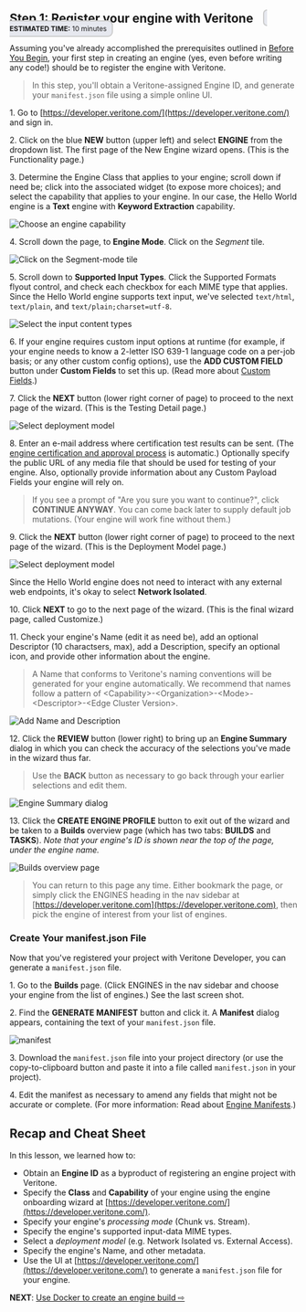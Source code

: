<!-- markdownlint-disable -->

<style>
aside  {
  border-style: solid;
  border-radius: 9px;
  border-width: 2.2px;
  border-color:#ccc;
  padding: 5px;
  background: #e6e8ef;
}

aside.small {
  display:inline;
  font-size:9pt;
  position:relative; top:-4px;
}

.topruled {
  border-top-width: 1.2px;
  border-top-style: solid;
  border-top-color: rgb(76, 76, 100);
  line-height:45%;
}
.bottomruled {
  border-bottom-width: 1.2px;
  border-bottom-style: solid;
  border-bottom-color: rgb(76, 76, 100);
  line-height:45%;
}
</style>

<h2 style="display: inline;">Step 1: Register your engine with Veritone &nbsp;</h2>&nbsp;&nbsp;<aside class="small">
<b>ESTIMATED TIME:</b> 10 minutes </aside> &nbsp;

<!-- DISABLE VIDEO
<div style="width: 35%">
<iframe src="https://player.vimeo.com/video/375527586?color=ff9933&title=0&byline=0&portrait=0" style="border:0;top:0;left:0;width:75%;height:75%;" allow="autoplay; fullscreen" allowfullscreen></iframe></div>
<script src="https://player.vimeo.com/api/player.js"></script>
-->

Assuming you've already accomplished the prerequisites outlined in [Before You Begin](developer/engines/tutorial/?id=before-you-begin), your first step in creating an engine (yes, even before writing any code!) should be to register the engine with Veritone.

> In this step, you'll obtain a Veritone-assigned Engine ID, and generate your `manifest.json` file using a simple online UI.

1\. Go to [https://developer.veritone.com/](https://developer.veritone.com/) and sign in.

2\. Click on the blue **NEW** button (upper left) and select **ENGINE** from the dropdown list. The first page of the New Engine wizard opens. (This is the Functionality page.)

3\. Determine the Engine Class that applies to your engine; scroll down if need be; click into the associated widget (to expose more choices); and select the capability that applies to your engine.
In our case, the Hello World engine is a **Text** engine with **Keyword Extraction** capability.

![Choose an engine capability](NewEngine-Capability.png)

4\. Scroll down the page, to **Engine Mode**. Click on the *Segment* tile.

![Click on the Segment-mode tile](NewEngine-Mode.png)

5\. Scroll down to **Supported Input Types**. Click the Supported Formats flyout control, and check each checkbox for each MIME type that applies. Since the Hello World engine supports text input, we've selected `text/html`, `text/plain`, and `text/plain;charset=utf-8`.

![Select the input content types](NewEngine-MIME-type.png)

6\. If your engine requires custom input options at runtime (for example, if your engine needs to know a 2-letter ISO 639-1 language code on a per-job basis; or any other custom config options), use the **ADD CUSTOM FIELD** button under **Custom Fields** to set this up. (Read more about [Custom Fields](developer/engines/custom-fields/).)

7\. Click the **NEXT** button (lower right corner of page) to proceed to the next page of the wizard. (This is the Testing Detail page.)

![Select deployment model](NewEngine-Testing.png)

8\. Enter an e-mail address where certification test results can be sent. (The [engine certification and approval process](developer/engines/approval/?id=engine-certification-and-approval-process) is automatic.) Optionally specify the public URL of any media file that should be used for testing of your engine. Also, optionally provide information about any Custom Payload Fields your engine will rely on.

> If you see a prompt of "Are you sure you want to continue?", click **CONTINUE ANYWAY**. You can come back later to supply default job mutations. (Your engine will work fine without them.)

9\. Click the **NEXT** button (lower right corner of page) to proceed to the next page of the wizard. (This is the Deployment Model page.)

![Select deployment model](NewEngine-deployment.png)

Since the Hello World engine does not need to interact with any external web endpoints, it's okay to select **Network Isolated**.

10\. Click **NEXT** to go to the next page of the wizard. (This is the final wizard page, called Customize.)

11\. Check your engine's Name (edit it as need be), add an optional Descriptor (10 charactsers, max), add a Description, specify an optional icon, and provide other information about the engine.

> A Name that conforms to Veritone's naming conventions will be generated for your engine automatically. We recommend that names follow a pattern of &lt;Capability&gt;-&lt;Organization&gt;-&lt;Mode&gt;-&lt;Descriptor&gt;-&lt;Edge Cluster Version&gt;.

![Add Name and Description](NewEngine-Naming.png)

12\. Click the **REVIEW** button (lower right) to bring up an **Engine Summary** dialog in which you can check the accuracy of the selections you've made in the wizard thus far.

> Use the **BACK** button as necessary to go back through your earlier selections and edit them.

![Engine Summary dialog](NewEngine-summary.png)

13\. Click the **CREATE ENGINE PROFILE** button to exit out of the wizard and be taken to a **Builds** overview page (which has two tabs: **BUILDS** and **TASKS**).
_Note that your engine's ID is shown near the top of the page, under the engine name._

![Builds overview page](NewEngine-manifest-1.png)

> You can return to this page any time. Either bookmark the page, or simply click the ENGINES heading in the nav sidebar at [https://developer.veritone.com](https://developer.veritone.com), then pick the engine of interest from your list of engines.

### Create Your manifest.json File

Now that you've registered your project with Veritone Developer, you can generate a `manifest.json` file.

1\. Go to the **Builds** page. (Click ENGINES in the nav sidebar and choose your engine from the list of engines.) See the last screen shot.

2\. Find the **GENERATE MANIFEST** button and click it. A **Manifest** dialog appears, containing the text of your `manifest.json` file.

![manifest](NewEngine-manifest-2.png)

3\. Download the `manifest.json` file into your project directory (or use the copy-to-clipboard button and paste it into a file called `manifest.json` in your project).

4\. Edit the manifest as necessary to amend any fields that might not be accurate or complete. (For more information: Read about [Engine Manifests](developer/engines/standards/engine-manifest/?id=engine-manifest).)

## Recap and Cheat Sheet

In this lesson, we learned how to: 
* Obtain an **Engine ID** as a byproduct of registering an engine project with Veritone.
* Specify the **Class** and **Capability** of your engine using the engine onboarding wizard at [https://developer.veritone.com/](https://developer.veritone.com/).
* Specify your engine's _processing mode_ (Chunk vs. Stream).
* Specify the engine's supported input-data MIME types.
* Select a _deployment model_ (e.g. Network Isolated vs. External Access).
* Specify the engine's Name, and other metadata.
* Use the UI at [https://developer.veritone.com/](https://developer.veritone.com/) to generate a `manifest.json` file for your engine.

**NEXT**: [Use Docker to create an engine build ⇨](developer/engines/tutorial/engine-tutorial-step-2)
